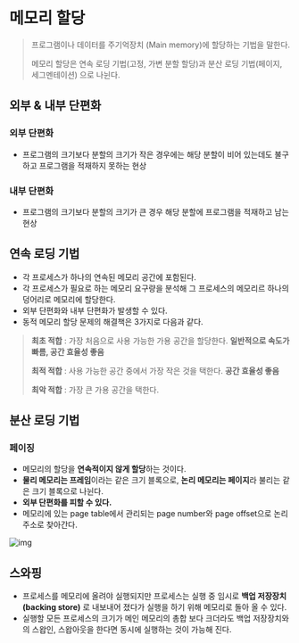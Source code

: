# 메모리 할당
> 프로그램이나 데이터를 주기억장치 (Main memory)에 할당하는 기법을 말한다.
> 
> 메모리 할당은 연속 로딩 기법(고정, 가변 분할 할당)과 분산 로딩 기법(페이지, 세그멘테이션) 으로 나뉜다.



## 외부 & 내부 단편화
### 외부 단편화
- 프로그램의 크기보다 분할의 크기가 작은 경우에는 해당 분할이 비어 있는데도 불구하고 프로그램을 적재하지 못하는 현상

### 내부 단편화
- 프로그램의 크기보다 분할의 크기가 큰 경우 해당 분할에 프로그램을 적재하고 남는 현상

## 연속 로딩 기법
- 각 프로세스가 하나의 연속된 메모리 공간에 포함된다.
- 각 프로세스가 필요로 하는 메모리 요구량을 분석해 그 프로세스의 메모리르 하나의 덩어리로 메모리에 할당한다.
- 외부 단편화와 내부 단편화가 발생할 수 있다.
- 동적 메모리 할당 문제의 해결책은 3가지로 다음과 같다.
> **최초 적합** : 가장 처음으로 사용 가능한 가용 공간을 할당한다. **일반적으로 속도가 빠름, 공간 효율성 좋음**
>
> **최적 적합** : 사용 가능한 공간 중에서 가장 작은 것을 택한다. **공간 효율성 좋음**
>
> **최악 적합** : 가장 큰 가용 공간을 택한다.
> 
## 분산 로딩 기법
### **페이징**
- 메모리의 할당을 **연속적이지 않게 할당**하는 것이다.
- **물리 메모리는 프레임**이라는 같은 크기 블록으로, **논리 메모리는 페이지**라 불리는 같은 크기 블록으로 나뉜다.
- **외부 단편화를 피할 수 있다.**
- 메모리에 있는 page table에서 관리되는 page number와 page offset으로 논리 주소로 찾아간다.

![img](https://blog.kakaocdn.net/dn/HNKio/btrnyI3uXYF/5B8HR1lwrFO0FOZdK1f3k0/img.png)

## 스와핑
- 프로세스를 메모리에 올려야 실행되지만 프로세스는 실행 중 임시로 **백업 저장장치(backing store)** 로 내보내어 졌다가 실행을 하기 위해 메모리로 돌아 올 수 있다.
- 실행할 모든 프로세스의 크기가 메인 메모리의 총합 보다 크더라도 백업 저장장치와의 스왑인, 스왑아웃을 한다면 동시에 실행하는 것이 가능해 진다.

